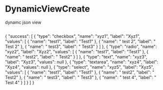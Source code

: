 # DynamicViewCreate
dynamc json view

##
{
  "success": [
    {
      "type": "checkbox",
      "name": "xyz1",
      "label": "Xyz1",
      "values": [
        {
          "name": "test1",
          "label": "Test1"
        },
        {
          "name": " test 2",
          "label": " Test 2"
        },
        {
          "name": " test3",
          "label": " Test3"
        }
      ]
    },
    {
      "type": "radio",
      "name": "xyz2",
      "label": "Xyz2",
      "values": [
        {
          "name": "test1",
          "label": "Test1"
        },
        {
          "name": " test2",
          "label": " Test2"
        }
      ]
    },
    {
      "type": "text",
      "name": "xyz3",
      "label": "Xyz3",
      "values": null
    },
    {
      "type": "textarea",
      "name": "xyz4",
      "label": "Xyz4",
      "values": null
    },
    {
      "type": "select",
      "name": "xyz5",
      "label": "Xyz5",
      "values": [
        {
          "name": "test1",
          "label": "Test1"
        },
        {
          "name": " test2",
          "label": " Test2"
        },
        {
          "name": " test3",
          "label": " Test3"
        },
        {
          "name": " test 4",
          "label": " Test 4"
        }
      ]
    }
  ]
}
